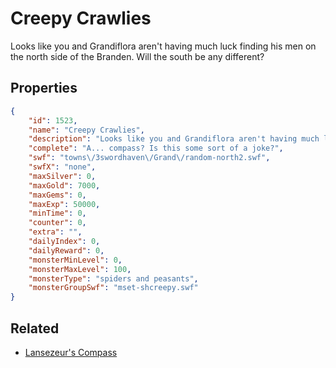 # Creepy Crawlies

Looks like you and Grandiflora aren't having much luck finding his men on the north side of the Branden. Will the south be any different?

## Properties

```json
{
    "id": 1523,
    "name": "Creepy Crawlies",
    "description": "Looks like you and Grandiflora aren't having much luck finding his men on the north side of the Branden. Will the south be any different?",
    "complete": "A... compass? Is this some sort of a joke?",
    "swf": "towns\/3swordhaven\/Grand\/random-north2.swf",
    "swfX": "none",
    "maxSilver": 0,
    "maxGold": 7000,
    "maxGems": 0,
    "maxExp": 50000,
    "minTime": 0,
    "counter": 0,
    "extra": "",
    "dailyIndex": 0,
    "dailyReward": 0,
    "monsterMinLevel": 0,
    "monsterMaxLevel": 100,
    "monsterType": "spiders and peasants",
    "monsterGroupSwf": "mset-shcreepy.swf"
}
```

## Related

- [Lansezeur's Compass](../items/18194-lansezeur-s-compass.md)

